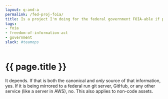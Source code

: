 ```yaml
---
layout: q-and-a
permalink: /fed-proj-foia/
title: Is a project I'm doing for the federal government FOIA-able if parts of it are on my personal computer?
tags:
- foia
- freedom-of-information-act
- government
slack: #teamops 
---
```

# {{ page.title }}


It depends. If that is both the canonical and *only* source of that information, yes. If it is being mirrored to a federal run git server, GitHub, or any other service (like a server in AWS), no. This also applies to non-code assets.
